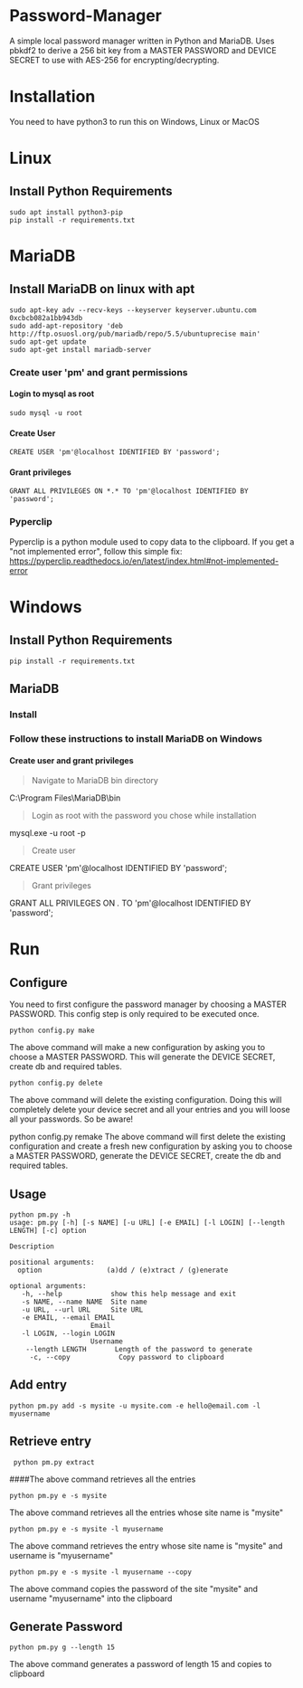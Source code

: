 # Password-Manager
A simple local password manager written in Python and MariaDB. Uses pbkdf2 to derive a 256 bit key from a MASTER PASSWORD and DEVICE SECRET to use with AES-256 for encrypting/decrypting.

# Installation
You need to have python3 to run this on Windows, Linux or MacOS

# Linux

## Install Python Requirements
    sudo apt install python3-pip
    pip install -r requirements.txt
# MariaDB

## Install MariaDB on linux with apt

    sudo apt-key adv --recv-keys --keyserver keyserver.ubuntu.com 0xcbcb082a1bb943db
    sudo add-apt-repository 'deb http://ftp.osuosl.org/pub/mariadb/repo/5.5/ubuntuprecise main'
    sudo apt-get update
    sudo apt-get install mariadb-server
    
### Create user 'pm' and grant permissions
#### Login to mysql as root

    sudo mysql -u root
#### Create User

    CREATE USER 'pm'@localhost IDENTIFIED BY 'password';
    
#### Grant privileges

    GRANT ALL PRIVILEGES ON *.* TO 'pm'@localhost IDENTIFIED BY 'password';
    
### Pyperclip

Pyperclip is a python module used to copy data to the clipboard. If you get a "not implemented error", follow this simple fix: https://pyperclip.readthedocs.io/en/latest/index.html#not-implemented-error

# Windows

## Install Python Requirements

    pip install -r requirements.txt

## MariaDB

### Install

### Follow these instructions to install MariaDB on Windows

#### Create user and grant privileges

   > Navigate to MariaDB bin directory
   
   C:\Program Files\MariaDB\bin

   > Login as root with the password you chose while installation
   
   mysql.exe -u root -p
   
   > Create user
   
 CREATE USER 'pm'@localhost IDENTIFIED BY 'password';

   > Grant privileges
   
  GRANT ALL PRIVILEGES ON *.* TO 'pm'@localhost IDENTIFIED BY 'password';
  
# Run

## Configure

You need to first configure the password manager by choosing a MASTER PASSWORD. This config step is only required to be executed once.

    python config.py make
    
The above command will make a new configuration by asking you to choose a MASTER PASSWORD. This will generate the DEVICE SECRET, create db and required tables.

    python config.py delete
    
The above command will delete the existing configuration. Doing this will completely delete your device secret and all your entries and you will loose all your passwords. So be aware!

python config.py remake
The above command will first delete the existing configuration and create a fresh new configuration by asking you to choose a MASTER PASSWORD, generate the DEVICE SECRET, create the db and required tables.

## Usage

    python pm.py -h
    usage: pm.py [-h] [-s NAME] [-u URL] [-e EMAIL] [-l LOGIN] [--length LENGTH] [-c] option

    Description

    positional arguments:
      option                (a)dd / (e)xtract / (g)enerate

    optional arguments:
       -h, --help            show this help message and exit
       -s NAME, --name NAME  Site name
       -u URL, --url URL     Site URL
       -e EMAIL, --email EMAIL
                        Email
       -l LOGIN, --login LOGIN
                        Username
        --length LENGTH       Length of the password to generate
         -c, --copy            Copy password to clipboard
         
## Add entry

    python pm.py add -s mysite -u mysite.com -e hello@email.com -l myusername
   
## Retrieve entry

     python pm.py extract
   
####The above command retrieves all the entries

    python pm.py e -s mysite
The above command retrieves all the entries whose site name is "mysite"

    python pm.py e -s mysite -l myusername
    
The above command retrieves the entry whose site name is "mysite" and username is "myusername"

    python pm.py e -s mysite -l myusername --copy
    
The above command copies the password of the site "mysite" and username "myusername" into the clipboard

## Generate Password

    python pm.py g --length 15
The above command generates a password of length 15 and copies to clipboard
